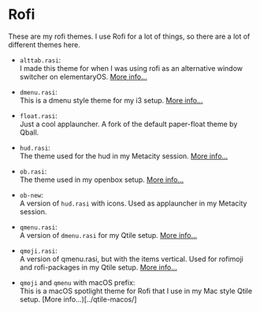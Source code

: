 # Rofi

These are my rofi themes. I use Rofi for a lot of things, so there are a lot of different themes here.

- `alttab.rasi`:  
I made this theme for when I was using rofi as an alternative window switcher on elementaryOS. [More info...](https://gist.github.com/RobinBoers/56022f6e185c3e91dd8186bd657228b9#use-rofi-as-alternative-alttab-switcher)

- `dmenu.rasi`:  
This is a dmenu style theme for my i3 setup. [More info...](../i3/)

- `float.rasi`:  
Just a cool applauncher. A fork of the default paper-float theme by Qball.

- `hud.rasi`:  
The theme used for the hud in my Metacity session. [More info...](../../usr/bin/)

- `ob.rasi`:  
The theme used in my openbox setup. [More info...](../openbox/)

- `ob-new`:  
A version of `hud.rasi` with icons. Used as applauncher in my Metacity session.

- `qmenu.rasi`:  
A version of `dmenu.rasi` for my Qtile setup. [More info...](../qtile/)

- `qmoji.rasi`:  
A version of qmenu.rasi, but with the items vertical. Used for rofimoji and rofi-packages in my Qtile setup. [More info...](../qtile/)

- `qmoji` and `qmenu` with macOS prefix:  
This is a macOS spotlight theme for Rofi that I use in my Mac style Qtile setup. [More info...)[../qtile-macos/]
